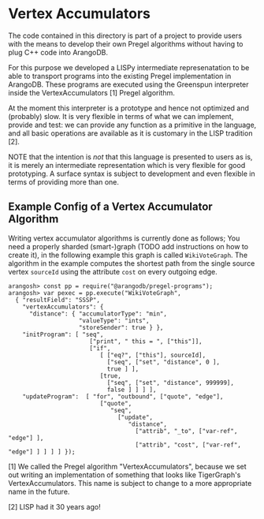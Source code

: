 # Vertex Accumulators

The code contained in this directory is part of a project to provide users with
the means to develop their own Pregel algorithms without having to plug C++
code into ArangoDB.

For this purpose we developed a LISPy intermediate represenatation to be able
to transport programs into the existing Pregel implementation in ArangoDB. These
programs are executed using the Greenspun interpreter inside the VertexAccumulators [1]
Pregel algorithm.

At the moment this interpreter is a prototype and hence not optimized and (probably)
slow. It is very flexible in terms of what we can implement, provide and test: we can provide any function as a primitive in the language, and all basic operations are available as it is customary in the LISP tradition [2].

NOTE that the intention is *not* that this language is presented to users as is,
it is merely an intermediate representation which is very flexible for good
prototyping. A surface syntax is subject to development and even flexible in
terms of providing more than one.


## Example Config of a Vertex Accumulator Algorithm

Writing vertex accumulator algorithms is currently done as follows; You need a
properly sharded (smart-)graph (TODO add instructions on how to create it), in
the following example this graph is called `WikiVoteGraph`. The algorithm in the
example computes the shortest path from the single source vertex `sourceId`
using the attribute `cost` on every outgoing edge.

```
arangosh> const pp = require("@arangodb/pregel-programs");
arangosh> var pexec = pp.execute("WikiVoteGraph",
  { "resultField": "SSSP",
    "vertexAccumulators": {
      "distance": { "accumulatorType": "min",
                    "valueType": "ints",
                    "storeSender": true } },
    "initProgram": [ "seq", 
                       ["print", " this = ", ["this"]],
                       ["if",
                          [ ["eq?", ["this"], sourceId],
                            ["seq", ["set", "distance", 0 ],
                            true ] ],
                          [true,
                            ["seq", ["set", "distance", 999999],
                            false ] ] ] ], 
    "updateProgram":  [ "for", "outbound", ["quote", "edge"],
                          ["quote",
                             "seq",
                               ["update",
                                  "distance",
                                    ["attrib", "_to", ["var-ref", "edge"] ],
                                    ["attrib", "cost", ["var-ref", "edge"] ] ] ] ] });

```


[1] We called the Pregel algorithm "VertexAccumulators", because we set out writing
    an implementation of something that looks like TigerGraph's VertexAccumulators.
    This name is subject to change to a more appropriate name in the future.

[2] LISP had it 30 years ago!
